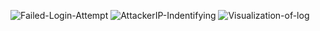 ![Failed-Login-Attempt](https://github.com/user-attachments/assets/881c77d0-3f99-4206-a893-b8c1ec68aaac)
![AttackerIP-Indentifying](https://github.com/user-attachments/assets/de8e6fb5-4cb4-430f-82a2-dd3360640d72)
![Visualization-of-log](https://github.com/user-attachments/assets/5cb90743-d9ac-4dc7-ad7c-a90e8970fddb)
